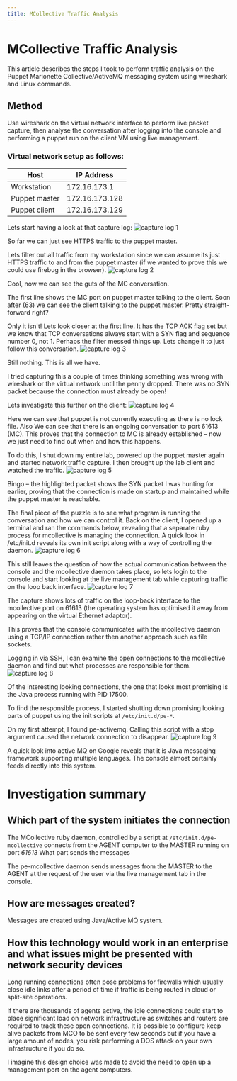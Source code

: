 ```yaml
---
title: MCollective Traffic Analysis
---
```

# MCollective Traffic Analysis
This article describes the steps I took to perform traffic analysis on the Puppet Marionette Collective/ActiveMQ messaging system using wireshark and Linux commands.

## Method
Use wireshark on the virtual network interface to perform live packet capture, then analyse the conversation after logging into the console and performing a puppet run on the client VM using live management.

### Virtual network setup as follows:
| Host          | IP Address     |
| ------------- | -------------- |
| Workstation   | 172.16.173.1   |
| Puppet master | 172.16.173.128 |
| Puppet client | 172.16.173.129 |

Lets start having a look at that capture log:
![capture log 1](traffic_analysis_1.png)

So far we can just see HTTPS traffic to the puppet master.

Lets filter out all traffic from my workstation since we can assume its just HTTPS traffic to and from the puppet master (if we wanted to prove this we could use firebug in the browser).
![capture log 2](traffic_analysis_2.png)

Cool, now we can see the guts of the MC conversation.

The first line shows the MC port on puppet master talking to the client. Soon after (63) we can see the client talking to the puppet master. Pretty straight-forward right?

Only it isn't! Lets look closer at the first line. It has the TCP ACK flag set but we know that TCP conversations always start with a SYN flag and sequence number 0, not 1. Perhaps the filter messed things up. Lets change it to just follow this conversation.
![capture log 3](traffic_analysis_3.png)

Still nothing. This is all we have.

I tried capturing this a couple of times thinking something was wrong with wireshark or the virtual network until the penny dropped. There was no SYN packet because the connection must already be open!

Lets investigate this further on the client:
![capture log 4](traffic_analysis_4.png)

Here we can see that puppet is not currently executing as there is no lock file. Also We can see that there is an ongoing conversation to port 61613 (MC). This proves that the connection to MC is already established – now we just need to find out when and how this happens.

To do this, I shut down my entire lab, powered up the puppet master again and started network traffic capture. I then brought up the lab client and watched the traffic.
![capture log 5](traffic_analysis_5.png)

Bingo – the highlighted packet shows the SYN packet I was hunting for earlier, proving that the connection is made on startup and maintained while the puppet master is reachable.

The final piece of the puzzle is to see what program is running the conversation and how we can control it. Back on the client, I opened up a terminal and ran the commands below, revealing that a separate ruby process for mcollective is managing the connection. A quick look in /etc/init.d reveals its own init script along with a way of controlling the daemon.
![capture log 6](traffic_analysis_6.png)

This still leaves the question of how the actual communication between the console and the mcollective daemon takes place, so lets login to the console and start looking at the live management tab while capturing traffic on the loop back interface.
![capture log 7](traffic_analysis_7.png)

The capture shows lots of traffic on the loop-back interface to the mcollective port on 61613 (the operating system has optimised it away from appearing on the virtual Ethernet adaptor).

This proves that the console communicates with the mcollective daemon using a TCP/IP connection rather then another approach such as file sockets.

Logging in via SSH, I can examine the open connections to the mcollective daemon and find out what processes are responsible for them.
![capture log 8](traffic_analysis_8.png)

Of the interesting looking connections, the one that looks most promising is the Java process running with PID 17500.

To find the responsible process, I started shutting down promising looking parts of puppet using the init scripts at `/etc/init.d/pe-*`.

On my first attempt, I found pe-activemq. Calling this script with a stop argument caused the network connection to disappear.
![capture log 9](traffic_analysis_9.png)

A quick look into active MQ on Google reveals that it is Java messaging framework supporting multiple languages. The console almost certainly feeds directly into this system.

# Investigation summary
## Which part of the system initiates the connection
The MCollective ruby daemon, controlled by a script at `/etc/init.d/pe-mcollective` connects from the AGENT computer to the MASTER running on port *61613*
What part sends the messages

The pe-mcollective daemon sends messages from the MASTER to the AGENT at the request of the user via the live management tab in the console.

## How are messages created?
Messages are created using Java/Active MQ system.

## How this technology would work in an enterprise and what issues might be presented with network security devices
Long running connections often pose problems for firewalls which usually close idle links after a period of time if traffic is being routed in cloud or split-site operations.

If there are thousands of agents active, the idle connections could start to place significant load on network infrastructure as switches and routers are required to track these open connections. It is possible to configure keep alive packets from MCO to be sent every few seconds but if you have a large amount of nodes, you risk performing a DOS attack on your own infrastructure if you do so.

I imagine this design choice was made to avoid the need to open up a management port on the agent computers.
